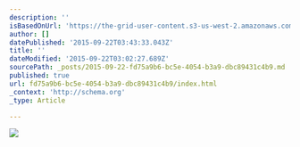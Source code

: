 ```yaml
---
description: ''
isBasedOnUrl: 'https://the-grid-user-content.s3-us-west-2.amazonaws.com/e077c8e7-273c-47bf-b10d-c7c2d79b68a2.png'
author: []
datePublished: '2015-09-22T03:43:33.043Z'
title: ''
dateModified: '2015-09-22T03:02:27.689Z'
sourcePath: _posts/2015-09-22-fd75a9b6-bc5e-4054-b3a9-dbc89431c4b9.md
published: true
url: fd75a9b6-bc5e-4054-b3a9-dbc89431c4b9/index.html
_context: 'http://schema.org'
_type: Article

---
```

![](https://the-grid-user-content.s3-us-west-2.amazonaws.com/e077c8e7-273c-47bf-b10d-c7c2d79b68a2.png)